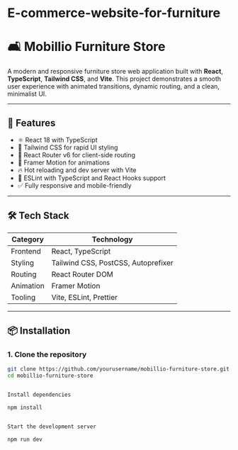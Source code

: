 # E-commerce-website-for-furniture

# 🛋️ Mobillio Furniture Store

A modern and responsive furniture store web application built with **React**, **TypeScript**, **Tailwind CSS**, and **Vite**. This project demonstrates a smooth user experience with animated transitions, dynamic routing, and a clean, minimalist UI.

---

## 🚀 Features

- ⚛️ React 18 with TypeScript
- 🎨 Tailwind CSS for rapid UI styling
- 🧭 React Router v6 for client-side routing
- 💫 Framer Motion for animations
- 🔥 Hot reloading and dev server with Vite
- 🧪 ESLint with TypeScript and React Hooks support
- ✅ Fully responsive and mobile-friendly

---

## 🛠️ Tech Stack

| Category     | Technology                     |
|--------------|---------------------------------|
| Frontend     | React, TypeScript              |
| Styling      | Tailwind CSS, PostCSS, Autoprefixer |
| Routing      | React Router DOM               |
| Animation    | Framer Motion                  |
| Tooling      | Vite, ESLint, Prettier         |

---

## 📦 Installation

### 1. Clone the repository

```bash
git clone https://github.com/yourusername/mobillio-furniture-store.git
cd mobillio-furniture-store


Install dependencies

npm install


Start the development server

npm run dev
